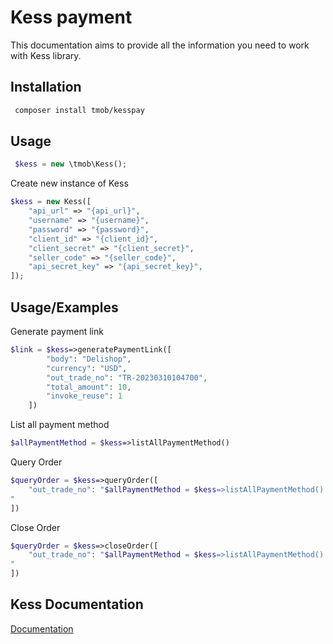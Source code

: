 # Kess payment

This documentation aims to provide all the information you need to work with Kess library.

## Installation

```bash
 composer install tmob/kesspay
```

## Usage

```php
 $kess = new \tmob\Kess();
```

Create new instance of Kess

```php
$kess = new Kess([
    "api_url" => "{api_url}",
    "username" => "{username}",
    "password" => "{password}",
    "client_id" => "{client_id}",
    "client_secret" => "{client_secret}",
    "seller_code" => "{seller_code}",
    "api_secret_key" => "{api_secret_key}",
]);
```

## Usage/Examples

Generate payment link

```php
$link = $kess=>generatePaymentLink([
        "body": "Delishop",
        "currency": "USD",
        "out_trade_no": "TR-20230310104700",
        "total_amount": 10,
        "invoke_reuse": 1
    ])
```

List all payment method

```php
$allPaymentMethod = $kess=>listAllPaymentMethod()
```

Query Order

```php
$queryOrder = $kess=>queryOrder([
	"out_trade_no": "$allPaymentMethod = $kess=>listAllPaymentMethod()
"
])

```

Close Order

```php
$queryOrder = $kess=>closeOrder([
	"out_trade_no": "$allPaymentMethod = $kess=>listAllPaymentMethod()
"
])

```

## Kess Documentation

[Documentation](https://devwebpayment.kesspay.io/docs)

